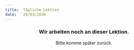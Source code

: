 ```yaml
---
title:  Tägliche Lektion
date:   20/03/2020
---
```


### <center>Wir arbeiten noch an dieser Lektion.</center>
<center>Bitte komme später zurück.</center>